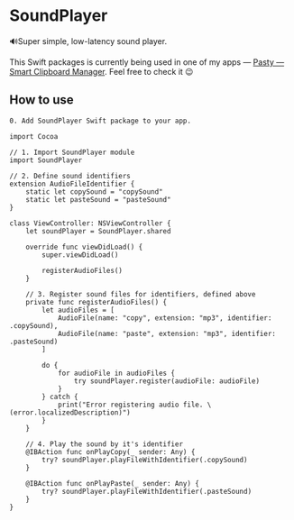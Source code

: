 # SoundPlayer
🔊Super simple, low-latency sound player.

This Swift packages is currently being used in one of my apps — [Pasty — Smart Clipboard Manager](https://apps.apple.com/de/app/pasty-smart-clipboard/id1544620654?l=en&mt=12). Feel free to check it 😉

## How to use

```
0. Add SoundPlayer Swift package to your app.

import Cocoa

// 1. Import SoundPlayer module
import SoundPlayer

// 2. Define sound identifiers
extension AudioFileIdentifier {
    static let copySound = "copySound"
    static let pasteSound = "pasteSound"
}

class ViewController: NSViewController {
    let soundPlayer = SoundPlayer.shared

    override func viewDidLoad() {
        super.viewDidLoad()
        
        registerAudioFiles()
    }
    
    // 3. Register sound files for identifiers, defined above
    private func registerAudioFiles() {
        let audioFiles = [
            AudioFile(name: "copy", extension: "mp3", identifier: .copySound),
            AudioFile(name: "paste", extension: "mp3", identifier: .pasteSound)
        ]
        
        do {
            for audioFile in audioFiles {
                try soundPlayer.register(audioFile: audioFile)
            }
        } catch {
            print("Error registering audio file. \(error.localizedDescription)")
        }
    }
    
    // 4. Play the sound by it's identifier
    @IBAction func onPlayCopy(_ sender: Any) {
        try? soundPlayer.playFileWithIdentifier(.copySound)
    }
    
    @IBAction func onPlayPaste(_ sender: Any) {
        try? soundPlayer.playFileWithIdentifier(.pasteSound)
    }
}
```
